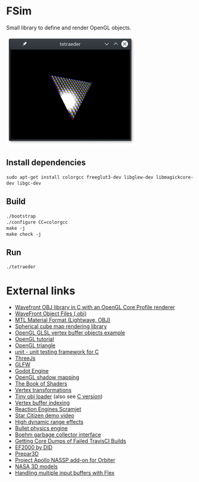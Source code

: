 # FSim

Small library to define and render OpenGL objects.

![OpenGL rendering of tetraeder](tetraeder.png)

## Install dependencies
```
sudo apt-get install colorgcc freeglut3-dev libglew-dev libmagickcore-dev libgc-dev
```

## Build
```
./bootstrap
./configure CC=colorgcc
make -j
make check -j
```

## Run
```
./tetraeder
```

# External links

* [Wavefront OBJ library in C with an OpenGL Core Profile renderer][17]
* [WaveFront Object Files (.obj)][28]
* [MTL Material Format (Lightwave, OBJ)][29]
* [Spherical cube map rendering library][18]
* [OpenGL GLSL vertex buffer objects example][1]
* [OpenGL tutorial][2]
* [OpenGL triangle][3]
* [µnit - unit testing framework for C][23]
* [ThreeJs][4]
* [GLFW][5]
* [Godot Engine][6]
* [OpenGL shadow mapping][7]
* [The Book of Shaders][8]
* [Vertex transformations][9]
* [Tiny obj loader][10] (also see [C version][11])
* [Vertex buffer indexing][12]
* [Reaction Engines Scramjet][13]
* [Star Citizen demo video][14]
* [High dynamic range effects][15]
* [Bullet physics engine][16]
* [Boehm garbage collector interface][19]
* [Getting Core Dumps of Failed TravisCI Builds][20]
* [EF2000 by DID][21]
* [Prepar3D][22]
* [Project Apollo NASSP add-on for Orbiter][25]
* [NASA 3D models][26]
* [Handling multiple input buffers with Flex][27]

[1]: http://www.songho.ca/opengl/gl_vbo.html
[2]: https://github.com/opengl-tutorials/ogl
[3]: https://open.gl/drawing
[4]: https://threejs.org/examples/
[5]: http://www.glfw.org/
[6]: https://godotengine.org/
[7]: http://www.opengl-tutorial.org/intermediate-tutorials/tutorial-16-shadow-mapping/
[8]: https://thebookofshaders.com/
[9]: https://en.wikibooks.org/wiki/GLSL_Programming/Vertex_Transformations
[10]: https://syoyo.github.io/tinyobjloader/
[11]: https://github.com/syoyo/tinyobjloader-c
[12]: http://www.opengl-tutorial.org/intermediate-tutorials/tutorial-9-vbo-indexing/
[13]: https://www.youtube.com/watch?v=qgtZCXYmkDU
[14]: https://www.youtube.com/watch?v=3l-epO6oUHE
[15]: https://github.com/karimnaaji/hdreffects
[16]: http://bulletphysics.org/
[17]: https://github.com/rlk/obj
[18]: https://github.com/rlk/scm
[19]: http://www.hboehm.info/gc/gcinterface.html
[20]: http://jsteemann.github.io/blog/2014/10/30/getting-core-dumps-of-failed-travisci-builds/
[21]: https://en.wikipedia.org/wiki/EF2000_(video_game)
[22]: https://www.prepar3d.com/
[23]: https://nemequ.github.io/munit/
[25]: https://github.com/dseagrav/NASSP/
[26]: https://nasa3d.arc.nasa.gov/models
[27]: http://sector7.xray.aps.anl.gov/~dohnarms/programming/flex/html/Multiple-Input-Buffers.html
[28]: http://paulbourke.net/dataformats/obj/
[29]: http://paulbourke.net/dataformats/mtl/
